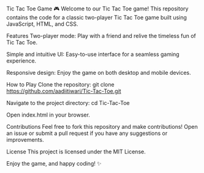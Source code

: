 Tic Tac Toe Game 🎮
Welcome to our Tic Tac Toe game! This repository contains the code for a classic two-player Tic Tac Toe game built using JavaScript, HTML, and CSS.

Features
Two-player mode: Play with a friend and relive the timeless fun of Tic Tac Toe.

Simple and intuitive UI: Easy-to-use interface for a seamless gaming experience.

Responsive design: Enjoy the game on both desktop and mobile devices.

How to Play
Clone the repository: git clone https://github.com/aadiitiwari/Tic-Tac-Toe.git

Navigate to the project directory: cd Tic-Tac-Toe

Open index.html in your browser.

Contributions
Feel free to fork this repository and make contributions! Open an issue or submit a pull request if you have any suggestions or improvements.

License
This project is licensed under the MIT License.

Enjoy the game, and happy coding! ✨
